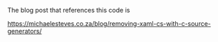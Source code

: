 The blog post that references this code is

https://michaelesteves.co.za/blog/removing-xaml-cs-with-c-source-generators/